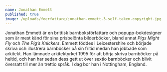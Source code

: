 ```yaml
---
name: Jonathan Emmett
published: true
image: /uploads/foerfattare/jonathan-emmett-3-self-taken-copyright.jpg
---
```

Jonathan Emmett är en brittisk barnboksförfattare och popupp-bokdesigner som är mest känd för sina prisbelönta bilderböcker, bland annat _Pigs Might Fly_ och _The Pig’s Knickers_. Emmett föddes i Leicestershire och började skriva och illustrera barnböcker på sin fritid medan han jobbade som arkitekt. Han lämnade arkitektyrket 1995 för att börja skriva barnböcker på heltid, och han har sedan dess gett ut över sextio barnböcker och blivit översatt till mer än trettio språk. I dag bor han i Nottingham, England.
